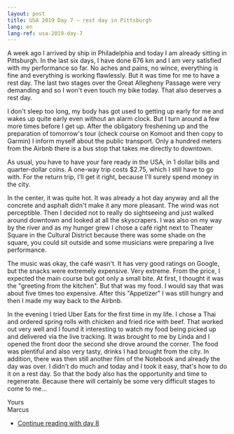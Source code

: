 ```yaml
---
layout: post
title: USA 2019 Day 7 — rest day in Pittsburgh
lang: en
lang-ref: usa-2019-day-7
---
```


A week ago I arrived by ship in Philadelphia and today I am already sitting in Pittsburgh. In the last six days, I have done 676 km and I am very satisfied with my performance so far. No aches and pains, no wince, everything is fine and everything is working flawlessly. But it was time for me to have a rest day. The last two stages over the Great Allegheny Passage were very demanding and so I won't even touch my bike today. That also deserves a rest day.

I don't sleep too long, my body has got used to getting up early for me and wakes up quite early even without an alarm clock. But I turn around a few more times before I get up. After the obligatory freshening up and the preparation of tomorrow's tour (check course on Komoot and then copy to Garmin) I inform myself about the public transport. Only a hundred meters from the Airbnb there is a bus stop that takes me directly to downtown.

As usual, you have to have your fare ready in the USA, in 1 dollar bills and quarter-dollar coins. A one-way trip costs $2.75, which I still have to go with. For the return trip, I'll get it right, because I'll surely spend money in the city.

In the center, it was quite hot. It was already a hot day anyway and all the concrete and asphalt didn't make it any more pleasant. The wind was not perceptible. Then I decided not to really do sightseeing and just walked around downtown and looked at all the skyscrapers. I was also on my way by the river and as my hunger grew I chose a café right next to Theater Square in the Cultural District because there was some shade on the square, you could sit outside and some musicians were preparing a live performance.

The music was okay, the café wasn't. It has very good ratings on Google, but the snacks were extremely expensive. Very extreme. From the price, I expected the main course but got only a small bite. At first, I thought it was the "greeting from the kitchen". But that was my food. I would say that was about five times too expensive. After this "Appetizer" I was still hungry and then I made my way back to the Airbnb.

In the evening I tried Uber Eats for the first time in my life. I chose a Thai and ordered spring rolls with chicken and fried rice with beef. That worked out very well and I found it interesting to watch my food being picked up and delivered via the live tracking. It was brought to me by Linda and I opened the front door the second she drove around the corner. The food was plentiful and also very tasty, drinks I had brought from the city. In addition, there was then still another film of the Notebook and already the day was over. I didn't do much and today and I took it easy, that's how to do it on a rest day. So that the body also has the opportunity and time to regenerate. Because there will certainly be some very difficult stages to come to me...

Yours  
Marcus

- [Continue reading with day 8](/en/2019/08/21/USA-2019-Day-8/)
